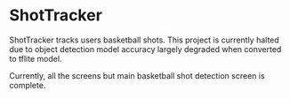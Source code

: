 # ShotTracker

ShotTracker tracks users basketball shots. This project is currently halted due to object detection model accuracy largely degraded when converted to tflite model.

Currently, all the screens but main basketball shot detection screen is complete.
